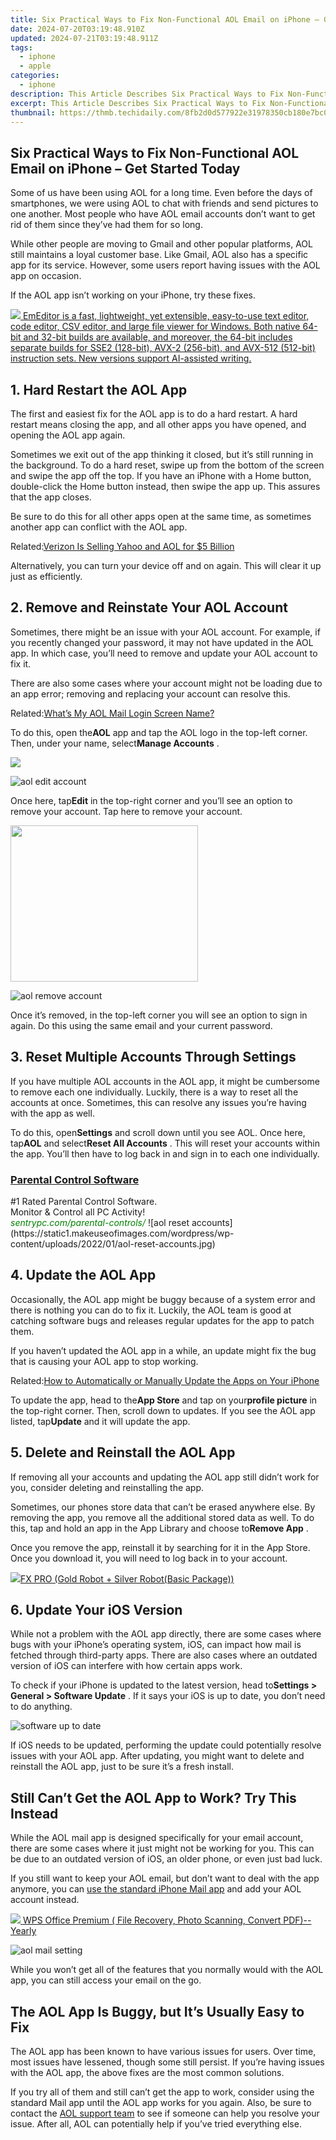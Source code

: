 ```yaml
---
title: Six Practical Ways to Fix Non-Functional AOL Email on iPhone – Get Started Today
date: 2024-07-20T03:19:48.910Z
updated: 2024-07-21T03:19:48.911Z
tags:
  - iphone
  - apple
categories:
  - iphone
description: This Article Describes Six Practical Ways to Fix Non-Functional AOL Email on iPhone – Get Started Today
excerpt: This Article Describes Six Practical Ways to Fix Non-Functional AOL Email on iPhone – Get Started Today
thumbnail: https://thmb.techidaily.com/8fb2d0d577922e31978350cb180e7bc0e8d3ea4b5792db82388ad0c79872b3d3.jpg
---
```


## Six Practical Ways to Fix Non-Functional AOL Email on iPhone – Get Started Today

 Some of us have been using AOL for a long time. Even before the days of smartphones, we were using AOL to chat with friends and send pictures to one another. Most people who have AOL email accounts don’t want to get rid of them since they’ve had them for so long.

 While other people are moving to Gmail and other popular platforms, AOL still maintains a loyal customer base. Like Gmail, AOL also has a specific app for its service. However, some users report having issues with the AOL app on occasion.

If the AOL app isn’t working on your iPhone, try these fixes.

<!-- affiliate ads begin -->
<a href="https://shop.emeditor.com/order/checkout.php?PRODS=4610657&QTY=1&AFFILIATE=108875&CART=1"><img src="https://www.emeditor.com/wp-content/uploads/2024/06/emeditor_chat_ai.png" border="0">
EmEditor is a fast, lightweight, yet extensible, easy-to-use text editor, code editor, CSV editor, and large file viewer for Windows. Both native 64-bit and 32-bit builds are available, and moreover, the 64-bit includes separate builds for SSE2 (128-bit), AVX-2 (256-bit), and AVX-512 (512-bit) instruction sets. New versions support AI-assisted writing.</a>
<!-- affiliate ads end -->
## 1\. Hard Restart the AOL App

 The first and easiest fix for the AOL app is to do a hard restart. A hard restart means closing the app, and all other apps you have opened, and opening the AOL app again.

 Sometimes we exit out of the app thinking it closed, but it’s still running in the background. To do a hard reset, swipe up from the bottom of the screen and swipe the app off the top. If you have an iPhone with a Home button, double-click the Home button instead, then swipe the app up. This assures that the app closes.

 Be sure to do this for all other apps open at the same time, as sometimes another app can conflict with the AOL app.

 Related:[Verizon Is Selling Yahoo and AOL for $5 Billion](https://www.makeuseof.com/verizon-selling-yahoo-aol/)

 Alternatively, you can turn your device off and on again. This will clear it up just as efficiently.

## 2\. Remove and Reinstate Your AOL Account

 Sometimes, there might be an issue with your AOL account. For example, if you recently changed your password, it may not have updated in the AOL app. In which case, you’ll need to remove and update your AOL account to fix it.

 There are also some cases where your account might not be loading due to an app error; removing and replacing your account can resolve this.

 Related:[What’s My AOL Mail Login Screen Name?](https://www.makeuseof.com/tag/my-aol-mail-login-screen-name/)

 To do this, open the**AOL** app and tap the AOL logo in the top-left corner. Then, under your name, select**Manage Accounts** .

<!-- affiliate ads begin -->
<a href="https://store.advancedwebranking.com/order/checkout.php?PRODS=4715051&QTY=1&AFFILIATE=108875&CART=1"><img src="https://secure.avangate.com/images/merchant/14edc6ebfdae2e23bbed83d67f50e983/products/33_awr%20logo.png" border="0"></a>
<!-- affiliate ads end -->
![aol edit account](https://static1.makeuseofimages.com/wordpress/wp-content/uploads/2022/01/aol-edit-account.jpg)

 Once here, tap**Edit** in the top-right corner and you’ll see an option to remove your account. Tap here to remove your account.

<!-- affiliate ads begin -->
<a href="https://bluettius.sjv.io/c/5597632/2027209/17108" target="_top" id="2027209"><img src="//a.impactradius-go.com/display-ad/17108-2027209" border="0" alt="" width="300" height="250"/></a><img height="0" width="0" src="https://imp.pxf.io/i/5597632/2027209/17108" style="position:absolute;visibility:hidden;" border="0" />
<!-- affiliate ads end -->
![aol remove account](https://static1.makeuseofimages.com/wordpress/wp-content/uploads/2022/01/aol-remove-account.jpg)

 Once it’s removed, in the top-left corner you will see an option to sign in again. Do this using the same email and your current password.

## 3\. Reset Multiple Accounts Through Settings

 If you have multiple AOL accounts in the AOL app, it might be cumbersome to remove each one individually. Luckily, there is a way to reset all the accounts at once. Sometimes, this can resolve any issues you’re having with the app as well.

 To do this, open**Settings** and scroll down until you see AOL. Once here, tap**AOL** and select**Reset All Accounts** . This will reset your accounts within the app. You’ll then have to log back in and sign in to each one individually.

<!-- affiliate ads begin -->
<h3 id="200610"><a href="https://sentrypc.7eer.net/c/5597632/200610/3022">Parental Control Software</a></h3>
<span class="text-ad-content">
	#1 Rated Parental Control Software.<br/>
	Monitor & Control all PC Activity!<br/>
		<cite style="color:green">sentrypc.com/parental-controls/</cite>
	</span><img height="0" width="0" src="https://sentrypc.7eer.net/i/5597632/200610/3022" style="position:absolute;visibility:hidden;" border="0" />
<!-- affiliate ads end -->
![aol reset accounts](https://static1.makeuseofimages.com/wordpress/wp-content/uploads/2022/01/aol-reset-accounts.jpg)

## 4\. Update the AOL App

 Occasionally, the AOL app might be buggy because of a system error and there is nothing you can do to fix it. Luckily, the AOL team is good at catching software bugs and releases regular updates for the app to patch them.

 If you haven’t updated the AOL app in a while, an update might fix the bug that is causing your AOL app to stop working.

 Related:[How to Automatically or Manually Update the Apps on Your iPhone](https://www.makeuseof.com/how-to-manually-or-automatically-update-apps-iphone/)

 To update the app, head to the**App Store** and tap on your**profile picture** in the top-right corner. Then, scroll down to updates. If you see the AOL app listed, tap**Update** and it will update the app.

## 5\. Delete and Reinstall the AOL App

 If removing all your accounts and updating the AOL app still didn’t work for you, consider deleting and reinstalling the app.

 Sometimes, our phones store data that can’t be erased anywhere else. By removing the app, you remove all the additional stored data as well. To do this, tap and hold an app in the App Library and choose to**Remove App** .

 Once you remove the app, reinstall it by searching for it in the App Store. Once you download it, you will need to log back in to your account.

<!-- affiliate ads begin -->
<a href="https://secure.2checkout.com/order/checkout.php?PRODS=40085955&QTY=1&AFFILIATE=108875&CART=1"><img src="https://secure.avangate.com/images/merchant/f702defbc67edb455949f46babab0c18/products/2_logo9.png" border="0">FX PRO (Gold Robot + Silver Robot(Basic Package))</a>
<!-- affiliate ads end -->
## 6\. Update Your iOS Version

 While not a problem with the AOL app directly, there are some cases where bugs with your iPhone’s operating system, iOS, can impact how mail is fetched through third-party apps. There are also cases where an outdated version of iOS can interfere with how certain apps work.

 To check if your iPhone is updated to the latest version, head to**Settings > General > Software Update** . If it says your iOS is up to date, you don’t need to do anything.

![software up to date](https://static1.makeuseofimages.com/wordpress/wp-content/uploads/2022/01/IMG_3456.jpg)

 If iOS needs to be updated, performing the update could potentially resolve issues with your AOL app. After updating, you might want to delete and reinstall the AOL app, just to be sure it’s a fresh install.

## Still Can’t Get the AOL App to Work? Try This Instead

 While the AOL mail app is designed specifically for your email account, there are some cases where it just might not be working for you. This can be due to an outdated version of iOS, an older phone, or even just bad luck.

 If you still want to keep your AOL email, but don’t want to deal with the app anymore, you can [use the standard iPhone Mail app](https://www.makeuseof.com/add-remove-email-accounts-iphone-ipad/) and add your AOL account instead.

<!-- affiliate ads begin -->
<a href="https://secure.2checkout.com/order/checkout.php?PRODS=38729081&QTY=1&AFFILIATE=108875&CART=1"><img src="https://website-prod.cache.wpscdn.com/img/wps-writer-free-word-processor-1x.3d9c80d.png" border="0">
WPS Office Premium ( File Recovery, Photo Scanning, Convert PDF)--Yearly</a>
<!-- affiliate ads end -->
![aol mail setting](https://static1.makeuseofimages.com/wordpress/wp-content/uploads/2022/01/IMG_3457.jpg)

 While you won’t get all of the features that you normally would with the AOL app, you can still access your email on the go.

## The AOL App Is Buggy, but It’s Usually Easy to Fix

 The AOL app has been known to have various issues for users. Over time, most issues have lessened, though some still persist. If you’re having issues with the AOL app, the above fixes are the most common solutions.

 If you try all of them and still can’t get the app to work, consider using the standard Mail app until the AOL app works for you again. Also, be sure to contact the [AOL support team](https://help.aol.com/contact) to see if someone can help you resolve your issue. After all, AOL can potentially help if you’ve tried everything else.

<ins class="adsbygoogle"
     style="display:block"
     data-ad-format="autorelaxed"
     data-ad-client="ca-pub-7571918770474297"
     data-ad-slot="1223367746"></ins>



<ins class="adsbygoogle"
     style="display:block"
     data-ad-client="ca-pub-7571918770474297"
     data-ad-slot="8358498916"
     data-ad-format="auto"
     data-full-width-responsive="true"></ins>


